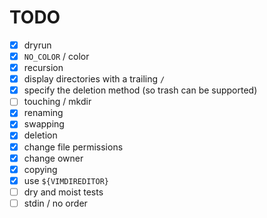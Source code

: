 # TODO
- [X] dryrun
- [X] `NO_COLOR` / color
- [X] recursion
- [X] display directories with a trailing `/`
- [X] specify the deletion method (so trash can be supported)
- [ ] touching / mkdir
- [X] renaming
- [X] swapping
- [X] deletion
- [X] change file permissions
- [X] change owner
- [X] copying
- [X] use `${VIMDIREDITOR}`
- [ ] dry and moist tests
- [ ] stdin / no order
